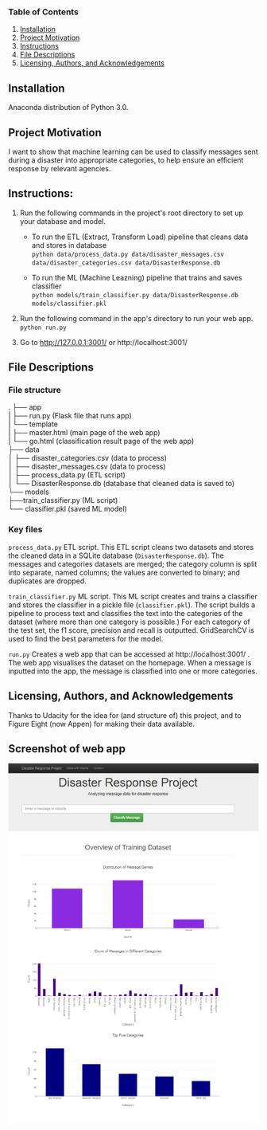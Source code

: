 ### Table of Contents

1. [Installation](#installation)
2. [Project Motivation](#motivation)
3. [Instructions](#instructions)
4. [File Descriptions](#files)
5. [Licensing, Authors, and Acknowledgements](#licensing)

## Installation <a name="installation"></a>
Anaconda distribution of Python 3.0. 

## Project Motivation<a name="motivation"></a>

I want to show that machine learning can be used to classify messages sent during a disaster into appropriate categories, to help ensure an efficient response by relevant agencies.

## Instructions: <a name="instructions"></a>
1. Run the following commands in the project's root directory to set up your database and model.

    - To run the ETL (Extract, Transform Load) pipeline that cleans data and stores in database  
      `python data/process_data.py data/disaster_messages.csv data/disaster_categories.csv data/DisasterResponse.db`
        
    - To run the ML (Machine Leazning) pipeline that trains and saves classifier  
      `python models/train_classifier.py data/DisasterResponse.db models/classifier.pkl`

2. Run the following command in the app's directory to run your web app.  
   `python run.py`

3. Go to http://127.0.0.1:3001/ or http://localhost:3001/

## File Descriptions <a name="files"></a>

### File structure
.
├── app  
|   ├── run.py  (Flask file that runs app)  
|   └── template     
|       ├── master.html  (main page of the web app)        
|       └── go.html  (classification result page of the web app)          
├── data    
│   ├── disaster_categories.csv  (data to process)         
│   ├── disaster_messages.csv  (data to process)        
│   ├── process_data.py  (ETL script)      
│   └── DisasterResponse.db   (database that cleaned data is saved to)       
└── models  
    ├──train_classifier.py (ML script)     
    └── classifier.pkl  (saved ML model)       

### Key files
`process_data.py`
ETL script. This ETL script cleans two datasets and stores the cleaned data in a SQLite database (`DisasterResponse.db`). 
The messages and categories datasets are merged; the category column is split into separate, named columns; the values are converted to binary; and duplicates are dropped. 

`train_classifier.py`
ML script. This ML script creates and trains a classifier and stores the classifier in a pickle file (`classifier.pkl`).
The script builds a pipeline to process text and classifies the text into the categories of the dataset (where more than one category is possible.)
For each category of the test set, the f1 score, precision and recall is outputted.
GridSearchCV is used to find the best parameters for the model.

`run.py`
Creates a web app that can be accessed at http://localhost:3001/ .
The web app visualises the dataset on the homepage.
When a message is inputted into the app, the message is classified into one or more categories. 

## Licensing, Authors, and Acknowledgements <a name="licensing"></a>
Thanks to Udacity for the idea for (and structure of) this project, and to Figure Eight (now Appen) for making their data available.


## Screenshot of web app
<p align="center">
  <img src="home_screenshot.PNG" />
</p>

